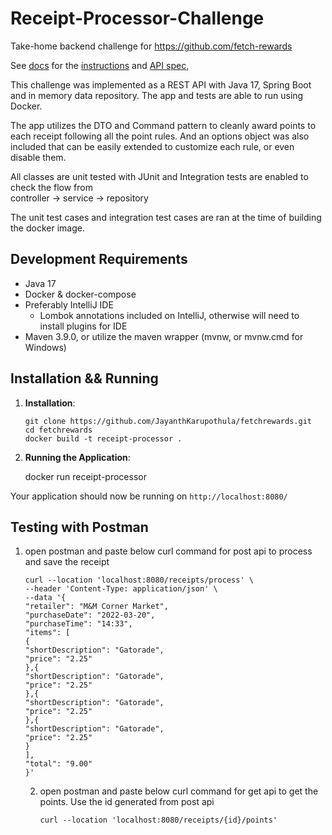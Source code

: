 # Receipt-Processor-Challenge

Take-home backend challenge for https://github.com/fetch-rewards

See [docs](docs) for the [instructions](docs/Instructions.md) and [API spec](docs/api.yml),

This challenge was implemented as a REST API with Java 17, Spring Boot and in memory data repository. The app and tests
are able to run using Docker.

The app  utilizes the DTO and Command pattern to cleanly award points to each receipt following all the point
rules. And an options object was also included that can be easily extended to customize each rule, or even disable them.

All classes are unit tested with JUnit and Integration tests are enabled to check the flow from     
controller -> service -> repository

The unit test cases and integration test cases are ran at the time of building the docker image.
## Development Requirements

* Java 17
* Docker & docker-compose
* Preferably IntelliJ IDE
    * Lombok annotations included on IntelliJ, otherwise will need to install plugins for IDE
* Maven 3.9.0, or utilize the maven wrapper (mvnw, or mvnw.cmd for Windows)

## Installation && Running

1. **Installation**:
    ```
    git clone https://github.com/JayanthKarupothula/fetchrewards.git
    cd fetchrewards
    docker build -t receipt-processor .
    ```

2. **Running the Application**:

    
    docker run receipt-processor
    

Your application should now be running on `http://localhost:8080/`

## Testing with Postman
 1. open postman and paste below curl command for post api to process and save the receipt

    ```
    curl --location 'localhost:8080/receipts/process' \
    --header 'Content-Type: application/json' \
    --data '{
    "retailer": "M&M Corner Market",
    "purchaseDate": "2022-03-20",
    "purchaseTime": "14:33",
    "items": [
    {
    "shortDescription": "Gatorade",
    "price": "2.25"
    },{
    "shortDescription": "Gatorade",
    "price": "2.25"
    },{
    "shortDescription": "Gatorade",
    "price": "2.25"
    },{
    "shortDescription": "Gatorade",
    "price": "2.25"
    }
    ],
    "total": "9.00"
    }'

    ```
    2. open postman and paste below curl command for get api to get the points. Use the id generated from post api

        ```
        curl --location 'localhost:8080/receipts/{id}/points'
        ```


